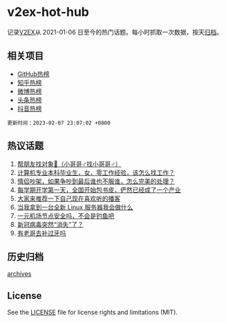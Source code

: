 # v2ex-hot-hub

 记录[V2EX](https://www.v2ex.com/)从 2021-01-06 日至今的热门话题。每小时抓取一次数据，按天[归档](archives)。
 
 ## 相关项目

- [GitHub热榜](https://github.com/snaildev/github-hot-hub)
- [知乎热榜](https://github.com/snaildev/zhihu-hot-hub)
- [微博热榜](https://github.com/snaildev/weibo-hot-hub)
- [头条热榜](https://github.com/snaildev/toutiao-hot-hub)
- [抖音热榜](https://github.com/snaildev/douyin-hot-hub)


 `更新时间：2023-02-07 23:07:02 +0800`

## 热议话题

1. [帮朋友找对象👬（小哥哥♂找小哥哥♂）](https://www.v2ex.com/t/913849)
1. [计算机专业本科毕业生，女，零工作经验，该怎么找工作？](https://www.v2ex.com/t/913835)
1. [情侣吵架，如果争吵到最后谁也不服谁，怎么完美的处理？](https://www.v2ex.com/t/913867)
1. [每学期开学第一天，全国开始包书皮，俨然已经成了一个产业](https://www.v2ex.com/t/913810)
1. [大家来推荐一下自己现在喜欢听的播客](https://www.v2ex.com/t/913799)
1. [当我拿到一台全新 Linux 服务器我会做什么](https://www.v2ex.com/t/913860)
1. [一元机场节点安全吗，不会是钓鱼吧](https://www.v2ex.com/t/913781)
1. [新冠病毒突然“消失”了？](https://www.v2ex.com/t/913973)
1. [有老哥去补过牙吗](https://www.v2ex.com/t/913868)

## 历史归档

[archives](archives)

## License

See the [LICENSE](LICENSE) file for license rights and limitations (MIT).
